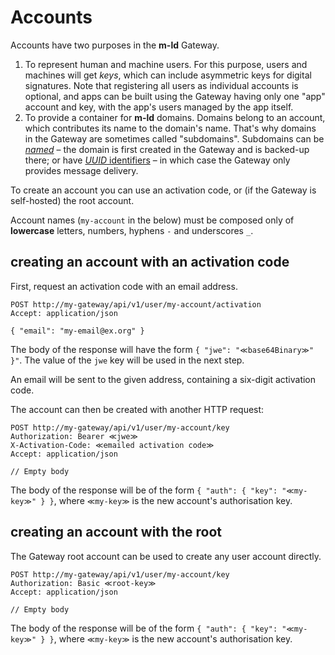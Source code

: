 # Accounts

Accounts have two purposes in the **m-ld** Gateway.
1. To represent human and machine users. For this purpose, users and machines will get _keys_, which can include asymmetric keys for digital signatures. Note that registering all users as individual accounts is optional, and apps can be built using the Gateway having only one "app" account and key, with the app's users managed by the app itself.
2. To provide a container for **m-ld** domains. Domains belong to an account, which contributes its name to the domain's name. That's why domains in the Gateway are sometimes called "subdomains". Subdomains can be [_named_](named-subdomains.md) – the domain is first created in the Gateway and is backed-up there; or have [_UUID_ identifiers](uuid-subdomains.md) – in which case the Gateway only provides message delivery.

To create an account you can use an activation code, or (if the Gateway is self-hosted) the root account.

Account names (`my-account` in the below) must be composed only of **lowercase** letters, numbers, hyphens `-` and underscores `_`.

## creating an account with an activation code

First, request an activation code with an email address.

```http request
POST http://my-gateway/api/v1/user/my-account/activation
Accept: application/json

{ "email": "my-email@ex.org" }
```

The body of the response will have the form `{ "jwe": "≪base64Binary≫" }"`. The value of the `jwe` key will be used in the next step.

An email will be sent to the given address, containing a six-digit activation code.

The account can then be created with another HTTP request:

```http request
POST http://my-gateway/api/v1/user/my-account/key
Authorization: Bearer ≪jwe≫
X-Activation-Code: ≪emailed activation code≫
Accept: application/json

// Empty body
```

The body of the response will be of the form `{ "auth": { "key": "≪my-key≫" } }`, where `≪my-key≫` is the new account's authorisation key.

## creating an account with the root

The Gateway root account can be used to create any user account directly.

```http request
POST http://my-gateway/api/v1/user/my-account/key
Authorization: Basic ≪root-key≫
Accept: application/json

// Empty body
```

The body of the response will be of the form `{ "auth": { "key": "≪my-key≫" } }`, where `≪my-key≫` is the new account's authorisation key.

